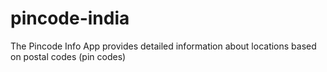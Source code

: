 # pincode-india
The Pincode Info App provides detailed information about locations based on postal codes (pin codes) 
